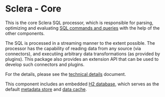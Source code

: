 # Sclera - Core

This is the core Sclera SQL processor, which is responsible for parsing, optimizing and evaluating [SQL commands and queries](https://scleradb.com/docs/sclerasql/sqlintro/) with the help of the other components.

The SQL is processed in a streaming manner to the extent possible. The processor has the capability of reading data from any source (via connectors), and executiing arbitrary data transformations (as provided by plugins). This package also provides an extension API that can be used to develop such connectors and plugins.

For the details, please see the [technical details](https://scleradb.com/docs/intro/technical/) document.

This component includes an embedded [H2 database](http://www.h2database.com), which serves as the default [metadata store](https://scleradb.com/docs/intro/technical/#schema-store) and [data cache](https://scleradb.com/docs/intro/technical/#cache-store).
